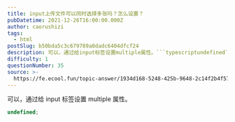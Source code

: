```yaml
---
title: input上传文件可以同时选择多张吗？怎么设置？
pubDatetime: 2021-12-26T16:00:00.000Z
author: caorushizi
tags:
  - html
postSlug: b50bda5c3c679789a0dadc6404dfcf24
description: 可以，通过给input标签设置multiple属性。```typescriptundefined```
difficulty: 1
questionNumber: 35
source: >-
  https://fe.ecool.fun/topic-answer/1934d168-5248-425b-9648-2c14f2b4f570?orderBy=updateTime&order=desc&tagId=12
---
```


可以，通过给 input 标签设置 multiple 属性。

```typescript
undefined;
```
